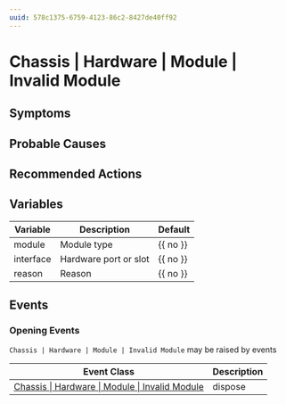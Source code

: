 ```yaml
---
uuid: 578c1375-6759-4123-86c2-8427de40ff92
---
```

# Chassis | Hardware | Module | Invalid Module

## Symptoms

## Probable Causes

## Recommended Actions

## Variables

| Variable  | Description           | Default  |
| --------- | --------------------- | -------- |
| module    | Module type           | {{ no }} |
| interface | Hardware port or slot | {{ no }} |
| reason    | Reason                | {{ no }} |

## Events

### Opening Events
`Chassis | Hardware | Module | Invalid Module` may be raised by events

| Event Class                                                                                                                | Description |
| -------------------------------------------------------------------------------------------------------------------------- | ----------- |
| [Chassis \| Hardware \| Module \| Invalid Module](../../../../event-classes-reference/chassis/hardware/module/invalid-module.md) | dispose     |
